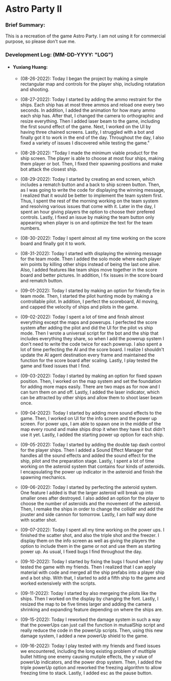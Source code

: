 # Astro Party II

### Brief Summary:
This is a recreation of the game Astro Party. I am not using it for commercial purpose, so please don't sue me.

### Development Log: (MM-DD-YYYY: "LOG")
* #### Yuxiang Huang:
    *  (08-26-2022): Today I began the project by making a simple rectangular map and controls for the player ship, including rotatation and shooting.
    *  (08-27-2022): Today I started by adding the ammo restraint for the ships. Each ship has at most three ammos and reload one every two seconds. In addition, I added the animation for how many ammo each ship has. After that, I changed the camera to orthographic and resize everything. Then I added laser beam to the game, including the first sound effect of the game. Next, I worked on the UI by having three chained screens. Lastly, I struggled with a bot and finally got it to work in the end of the day. Throughout the day, I also fixed a variety of issues I discovered while testing the game."
    *  (08-28-2022): "Today I made the minimum viable product for the ship screen. The player is able to choose at most four ships, making them player or bot. Then, I fixed their spawning positions and make bot attack the closest ship.
    *  (08-29-2022): Today I started by creating an end screen, which includes a rematch button and a back to ship screen button. Then, as I was going to write the code for displaying the winning message, I realized that it would be better to implement the team system first. Thus, I spent the rest of the morning working on the team system and resolving various issues that come with it. Later in the day, I spent an hour giving players the option to choose their prefered controls. Lastly, I fixed an issue by making the team button only appearing when player is on and optimize the text for the team numbers.
    *  (08-30-2022): Today I spent almost all my time working on the score board and finally got it to work.
    *  (08-31-2022): Today I started with displaying the winning message for the team mode. Then I added the solo mode where each player win points by killing other ships instead of being the last one alive. Also, I added features like team ships move together in the score board and better pictures. In addition, I fix issues in the score board and rematch button.
    *  (09-01-2022): Today I started by making an option for friendly fire in team mode. Then, I started the pilot hunting mode by making a controllable pilot. In addition, I perfect the scoreboard, AI moving, and capped the velocity of ships and pilots in the game.
    *  (09-02-2022): Today I spent a lot of time and finish almost everything except the maps and powerups. I perfected the score system after adding the pilot and did the UI for the pilot vs ship mode. Then I wrote a universal script for the bot and the ship that includes everything they share, so when I add the powerup system I don't need to write the code twice for each powerup. I also spent a lot of time perfecting the AI and the score board. I realize I shouldn't update the AI agent destination every frame and maintained the function for the score board after scaling. Lastly, I play tested the game and fixed issues that I find.
    *  (09-03-2022): Today I started by making an option for fixed spawn position. Then, I worked on the map system and set the foundation for adding more maps easily. There are two maps as for now and I can turn them on and off. Lastly, I added the laser indicator, which can be attracted by other ships and allow them to shoot laser beam once.
    *  (09-04-2022): Today I started by adding more sound effects to the game. Then, I worked on UI for the info screen and the power up screen. For power ups, I am able to spawn one in the middle of the map every round and make ships drop it when they have it but didn't use it yet. Lastly, I added the starting power up option for each ship. 
    *  (09-05-2022): Today I started by adding the double tap dash control for the player ships. Then I added a Sound Effect Manager that handles all the sound effects and added the sound effect for the ship, pilot and the preparation stage. Lastly, I spent a lot of time working on the asteroid system that contains four kinds of asteroids. I encapsulating the power up indicator in the asteroid and finish the spawning mechanics.
    *  (09-06-2022): Today I started by perfecting the asteroid system. One feature I added is that the larger asteroid will break up into smaller ones after destroyed. I also added an option for the player to choose the number of asteroids and the movement of the asteroid. Then, I remake the ships in order to change the collider and add the jouster and side cannon for tomorrow. Lastly, I am half way done with scatter shot.
    *  (09-07-2022): Today I spent all my time working on the power ups. I finished the scatter shot, and also the triple shot and the freezer. I display them on the info screen as well as giving the players the option to include them in the game or not and use them as starting power up. As usual, I fixed bugs I find throughout the day.
    
    *  (09-10-2022): Today I started by fixing the bugs I found when I play tested the game with my friends. Then I realized that I can apply material with code and merged all the ship prefabs into a player ship and a bot ship. With that, I started to add a fifth ship to the game and worked extensively with the scripts.
    *  (09-11-2022): Today I started by also mergeing the pilots like the ships. Then I worked on the display by changing the font. Lastly, I resized the map to be five times larger and adding the camera shrinking and expanding feature depending on where the ships are.
    
    *  (09-15-2022): Today I reworked the damage system in such a way that the powerUps can just call the function in mutualShip script and really reduce the code in the powerUp scripts. Then, using this new damage system, I added a new powerUp shield to the game.
    *  (09-16-2022): Today I play tested with my friends and fixed issues we encountered, including the long existing problem of mutltiple bullet hitting one enemy causing mutiple effects, the y value of powerUp indicators, and the power drop system. Then, I added the triple powerUp option and reworked the freezing algorithm to allow freezing time to stack. Lastly, I added esc as the pause button.
